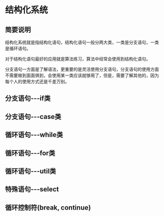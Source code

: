 # 结构化系统

## 简要说明

结构化系统就是指结构化语句，结构化语句一般分两大类，一类是分支语句，一类是循环语句。

对于结构化语句最好的应用就是算法练习，算法中经常会使用到结构化语句。

分支语句一方面是了解语法，更重要的是灵活使用分支语句，分支语句的使用方面不需要做到面面俱到，会使用某一类应该就够用了，但是，需要了解其他的，因为每个人的使用方式还是千差万别。

## 分支语句---if类

## 分支语句---case类

## 循环语句---while类

## 循环语句---for类

## 循环语句---util类

## 特殊语句---select

## 循环控制符(break, continue)
